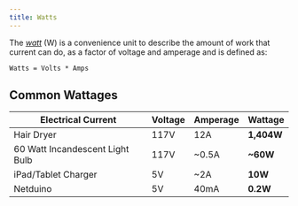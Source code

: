 ```yaml
---
title: Watts
---
```


The _[watt](https://en.wikipedia.org/wiki/Watt)_ (W) is a convenience unit to describe the amount of work that current can do, as a factor of voltage and amperage and is defined as:

```
Watts = Volts * Amps
```

## Common Wattages

| Electrical Current              | Voltage | Amperage | Wattage    |
|---------------------------------|---------|----------|------------|
| Hair Dryer                      | 117V    | 12A      | **1,404W** |
| 60 Watt Incandescent Light Bulb | 117V    | ~0.5A    | **~60W**   |
| iPad/Tablet Charger             | 5V      | ~2A      | **10W**    |
| Netduino                        | 5V      | 40mA     | **0.2W**   |
